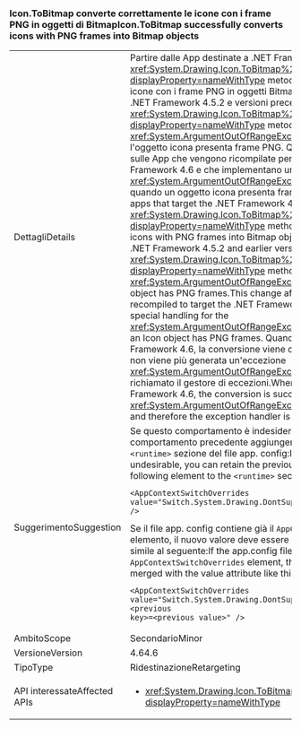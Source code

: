 ### <a name="icontobitmap-successfully-converts-icons-with-png-frames-into-bitmap-objects"></a><span data-ttu-id="be5c0-101">Icon.ToBitmap converte correttamente le icone con i frame PNG in oggetti di Bitmap</span><span class="sxs-lookup"><span data-stu-id="be5c0-101">Icon.ToBitmap successfully converts icons with PNG frames into Bitmap objects</span></span>

|   |   |
|---|---|
|<span data-ttu-id="be5c0-102">Dettagli</span><span class="sxs-lookup"><span data-stu-id="be5c0-102">Details</span></span>|<span data-ttu-id="be5c0-103">Partire dalle App destinate a .NET Framework 4.6, il <xref:System.Drawing.Icon.ToBitmap%2A?displayProperty=nameWithType> metodo converte correttamente le icone con i frame PNG in oggetti Bitmap. Nelle App destinate a .NET Framework 4.5.2 e versioni precedenti, il <xref:System.Drawing.Icon.ToBitmap%2A?displayProperty=nameWithType> metodo genera un <xref:System.ArgumentOutOfRangeException> eccezione se l'oggetto icona presenta frame PNG. Questa modifica influisce sulle App che vengono ricompilate per essere destinate a .NET Framework 4.6 e che implementano una gestione speciale per il <xref:System.ArgumentOutOfRangeException> che viene generata quando un oggetto icona presenta frame PNG.</span><span class="sxs-lookup"><span data-stu-id="be5c0-103">Starting with the apps that target the .NET Framework 4.6, the <xref:System.Drawing.Icon.ToBitmap%2A?displayProperty=nameWithType> method successfully converts icons with PNG frames into Bitmap objects.In apps that target the .NET Framework 4.5.2 and earlier versions, the  <xref:System.Drawing.Icon.ToBitmap%2A?displayProperty=nameWithType> method throws an <xref:System.ArgumentOutOfRangeException> exception if the Icon object has PNG frames.This change affects apps that are recompiled to target the .NET Framework 4.6 and that implement special handling for the <xref:System.ArgumentOutOfRangeException> that is thrown when an Icon object has PNG frames.</span></span> <span data-ttu-id="be5c0-104">Quando è in esecuzione su .NET Framework 4.6, la conversione viene completata correttamente, non viene più generata un'eccezione <xref:System.ArgumentOutOfRangeException> e quindi non viene più richiamato il gestore di eccezioni.</span><span class="sxs-lookup"><span data-stu-id="be5c0-104">When running under the .NET Framework 4.6, the conversion is successful, an <xref:System.ArgumentOutOfRangeException> is no longer thrown, and therefore the exception handler is no longer invoked.</span></span>|
|<span data-ttu-id="be5c0-105">Suggerimento</span><span class="sxs-lookup"><span data-stu-id="be5c0-105">Suggestion</span></span>|<span data-ttu-id="be5c0-106">Se questo comportamento è indesiderato, è possibile mantenere il comportamento precedente aggiungendo l'elemento seguente al <code>&lt;runtime&gt;</code> sezione del file app. config:</span><span class="sxs-lookup"><span data-stu-id="be5c0-106">If this behavior is undesirable, you can retain the previous behavior by adding the following element to the <code>&lt;runtime&gt;</code> section of your app.config file:</span></span><pre><code class="language-xml">&lt;AppContextSwitchOverrides&#13;&#10;value=&quot;Switch.System.Drawing.DontSupportPngFramesInIcons=true&quot; /&gt;&#13;&#10;</code></pre><span data-ttu-id="be5c0-107">Se il file app. config contiene già il <code>AppContextSwitchOverrides</code> elemento, il nuovo valore deve essere unito con l'attributo value simile al seguente:</span><span class="sxs-lookup"><span data-stu-id="be5c0-107">If the app.config file already contains the <code>AppContextSwitchOverrides</code> element, the new value should be merged with the value attribute like this:</span></span><pre><code class="language-xml">&lt;AppContextSwitchOverrides&#13;&#10;value=&quot;Switch.System.Drawing.DontSupportPngFramesInIcons=true;&lt;previous key&gt;=&lt;previous value&gt;&quot; /&gt;&#13;&#10;</code></pre>|
|<span data-ttu-id="be5c0-108">Ambito</span><span class="sxs-lookup"><span data-stu-id="be5c0-108">Scope</span></span>|<span data-ttu-id="be5c0-109">Secondario</span><span class="sxs-lookup"><span data-stu-id="be5c0-109">Minor</span></span>|
|<span data-ttu-id="be5c0-110">Versione</span><span class="sxs-lookup"><span data-stu-id="be5c0-110">Version</span></span>|<span data-ttu-id="be5c0-111">4.6</span><span class="sxs-lookup"><span data-stu-id="be5c0-111">4.6</span></span>|
|<span data-ttu-id="be5c0-112">Tipo</span><span class="sxs-lookup"><span data-stu-id="be5c0-112">Type</span></span>|<span data-ttu-id="be5c0-113">Ridestinazione</span><span class="sxs-lookup"><span data-stu-id="be5c0-113">Retargeting</span></span>|
|<span data-ttu-id="be5c0-114">API interessate</span><span class="sxs-lookup"><span data-stu-id="be5c0-114">Affected APIs</span></span>|<ul><li><xref:System.Drawing.Icon.ToBitmap?displayProperty=nameWithType></li></ul>|

